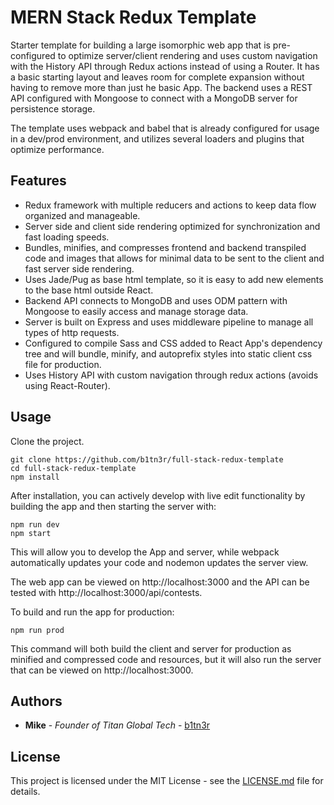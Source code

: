 # MERN Stack Redux Template

Starter template for building a large isomorphic web app that is pre-configured to optimize server/client rendering and uses custom navigation with the History API through Redux actions instead of using a Router. It has  a basic starting layout and leaves room for complete expansion without having to remove more than just he basic App. The backend uses a REST API configured with Mongoose to connect with a MongoDB server for persistence storage.

The template uses webpack and babel that is already configured for usage in a dev/prod environment, and utilizes several loaders and plugins that optimize performance.

## Features

* Redux framework with multiple reducers and actions to keep data flow organized and manageable.
* Server side and client side rendering optimized for synchronization and fast loading speeds.
* Bundles, minifies, and compresses frontend and backend transpiled code and images that allows for minimal data to be sent to the client and fast server side rendering.
* Uses Jade/Pug as base html template, so it is easy to add new elements to the base html outside React.
* Backend API connects to MongoDB and uses ODM pattern with Mongoose to easily access and manage storage data.
* Server is built on Express and uses middleware pipeline to manage all types of http requests.
* Configured to compile Sass and CSS added to React App's dependency tree and will bundle, minify, and autoprefix styles into static client css file for production.
* Uses History API with custom navigation through redux actions (avoids using React-Router).

## Usage

Clone the project.

```$xslt
git clone https://github.com/b1tn3r/full-stack-redux-template
cd full-stack-redux-template
npm install
```

After installation, you can actively develop with live edit functionality by building the app and then starting the server with:

```$xslt
npm run dev
npm start
```

This will allow you to develop the App and server, while webpack automatically updates your code and nodemon updates the server view.

The web app can be viewed on http://localhost:3000 and the API can be tested with http://localhost:3000/api/contests.

To build and run the app for production:

```$xslt
npm run prod
```

This command will both build the client and server for production as minified and compressed code and resources, but it will also run the server that can be viewed on http://localhost:3000.

## Authors

* **Mike** - *Founder of Titan Global Tech* - [b1tn3r](https://github.com/b1tn3r)


## License

This project is licensed under the MIT License - see the [LICENSE.md](LICENSE.md) file for details.
